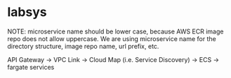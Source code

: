 # labsys


NOTE:
microservice name should be lower case, because AWS ECR image repo does not allow uppercase.
We are using microservice name for the directory structure, image repo name, url prefix, etc.

API Gateway -> VPC Link -> Cloud Map (i.e. Service Discovery) -> ECS -> fargate services